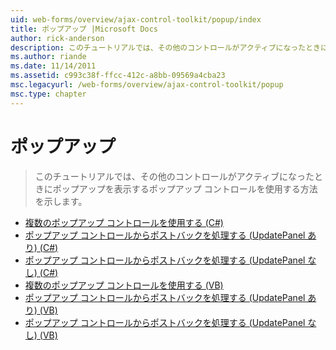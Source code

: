 ```yaml
---
uid: web-forms/overview/ajax-control-toolkit/popup/index
title: ポップアップ |Microsoft Docs
author: rick-anderson
description: このチュートリアルでは、その他のコントロールがアクティブになったときにポップアップを表示するポップアップ コントロールを使用する方法を示します。
ms.author: riande
ms.date: 11/14/2011
ms.assetid: c993c38f-ffcc-412c-a8bb-09569a4cba23
msc.legacyurl: /web-forms/overview/ajax-control-toolkit/popup
msc.type: chapter
---
```

<a name="popup"></a>ポップアップ
====================
> このチュートリアルでは、その他のコントロールがアクティブになったときにポップアップを表示するポップアップ コントロールを使用する方法を示します。


- [複数のポップアップ コントロールを使用する (C#)](using-multiple-popup-controls-cs.md)
- [ポップアップ コントロールからポストバックを処理する (UpdatePanel あり) (C#)](handling-postbacks-from-a-popup-control-with-an-updatepanel-cs.md)
- [ポップアップ コントロールからポストバックを処理する (UpdatePanel なし) (C#)](handling-postbacks-from-a-popup-control-without-an-updatepanel-cs.md)
- [複数のポップアップ コントロールを使用する (VB)](using-multiple-popup-controls-vb.md)
- [ポップアップ コントロールからポストバックを処理する (UpdatePanel あり) (VB)](handling-postbacks-from-a-popup-control-with-an-updatepanel-vb.md)
- [ポップアップ コントロールからポストバックを処理する (UpdatePanel なし) (VB)](handling-postbacks-from-a-popup-control-without-an-updatepanel-vb.md)

